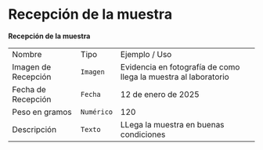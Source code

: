 # Recepción de la muestra

**Recepción de la muestra**
<table>
<tr>
<td>Nombre</td>
<td>Tipo</td>
<td>Ejemplo / Uso</td>
</tr>
<tr>
<td>Imagen de Recepción</td>
<td><code>Imagen</code></td>
<td>Evidencia en fotografía de como llega la muestra al laboratorio</td>
</tr>
<tr>
<td>Fecha de Recepción</td>
<td><code>Fecha</code></td>
<td>12 de enero de 2025</td>
</tr>
<tr>
<td>Peso en gramos</td>
<td><code>Numérico</code></td>
<td>120</td>
</tr>
<tr>
<td>Descripción</td>
<td><code>Texto</code></td>
<td>LLega la muestra en buenas condiciones</td>
</tr>
</table>
